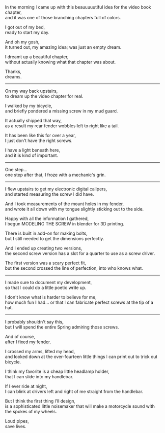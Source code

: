 In the morning I came up with this beauuuuutiful idea for the video book chapter,\
and it was one of those branching chapters full of colors.

I got out of my bed,\
ready to start my day.

And oh my gosh,\
it turned out, my amazing idea; was just an empty dream.

I dreamt up a beautiful chapter,\
without actually knowing what that chapter was about.

Thanks,\
dreams.

---

On my way back upstairs,\
to dream up the video chapter for real.

I walked by my bicycle,\
and briefly pondered a missing screw in my mud guard.

It actually shipped that way,\
as a result my rear fender wobbles left to right like a tail.

It has been like this for over a year,\
I just don't have the right screws.

I have a light beneath here,\
and it is kind of important.

---

One step...\
one step after that, I froze with a mechanic's grin.

---

I flew upstairs to get my electronic digital calipers,\
and started measuring the screw I did have.

And I took measurements of the mount holes in my fender,\
and wrote it all down with my tongue slightly sticking out to the side.

Happy with all the information I gathered,\
I begun MODELING THE SCREW in blender for 3D printing.

There is built in add-on for making bolts,\
but I still needed to get the dimensions perfectly.

And I ended up creating two versions,\
the second screw version has a slot for a quarter to use as a screw driver.

The first version was a scary perfect fit,\
but the second crossed the line of perfection, into who knows what.

---

I made sure to document my development,\
so that I could do a little poetic write up.

I don't know what is harder to believe for me,\
how much fun I had... or that I can fabricate perfect screws at the tip of a hat.

---

I probably shouldn't say this,\
but I will spend the entire Spring admiring those screws.

And of course,\
after I fixed my fender.

I crossed my arms, lifted my head,\
and looked down at the over-fourteen little things I can print out to trick out bicycle.

I think my favorite is a cheap little headlamp holder,\
that I can slide into my handlebar.

If I ever ride at night,\
I can blink at drivers left and right of me straight from the handlebar.

But I think the first thing I'll design,\
is a sophisticated little noisemaker that will make a motorcycle sound with the spokes of my wheels.

Loud pipes,\
save lives.
